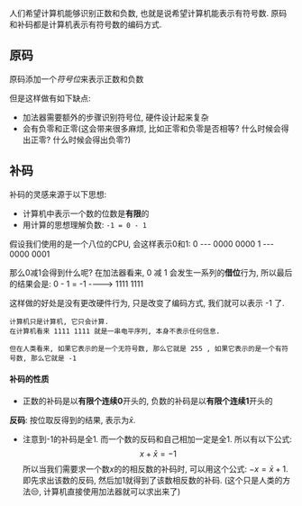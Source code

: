 人们希望计算机能够识别正数和负数, 也就是说希望计算机能表示有符号数.
原码和补码都是计算机表示有符号数的编码方式.

## 原码
原码添加一个*符号位*来表示正数和负数

但是这样做有如下缺点:
- 加法器需要额外的步骤识别符号位, 硬件设计起来复杂
- 会有负零和正零(这会带来很多麻烦, 比如正零和负零是否相等? 什么时候会得出正零? 什么时候会得出负零?)

## 补码
补码的灵感来源于以下思想:
- 计算机中表示一个数的位数是**有限**的
- 用计算的思想理解负数: `-1 = 0 - 1`


假设我们使用的是一个八位的CPU, 会这样表示0和1:
0 --- 0000 0000
1 --- 0000 0001

那么0减1会得到什么呢? 在加法器看来, 0 减 1 会发生一系列的**借位**行为, 所以最后的结果会是:
0 - 1 = -1 ----> 1111 1111

这样做的好处是没有更改硬件行为, 只是改变了编码方式, 我们就可以表示 -1 了.

```ad-note
计算机只是计算机, 它只会计算.
在计算机看来 1111 1111 就是一串电平序列, 本身不表示任何信息.

但在人类看来, 如果它表示的是一个无符号数, 那么它就是 255 , 如果它表示的是一个有符号数, 那么它就是 -1
```
#### 补码的性质
- 正数的补码是以**有限个连续0**开头的, 负数的补码是以**有限个连续1**开头的

**反码**: 按位取反得到的结果, 表示为$\bar x$.

- 注意到-1的补码是全1. 而一个数的反码和自己相加一定是全1. 所以有以下公式:
$$
x+\bar x = -1
$$
所以当我们需要求一个数$x$的的相反数的补码时, 可以用这个公式: $-x = \bar x + 1$.
即先求出该数的反码, 然后加1就得到了该数相反数的补码. (这个只是人类的方法😒, 计算机直接使用加法器就可以求出来了)